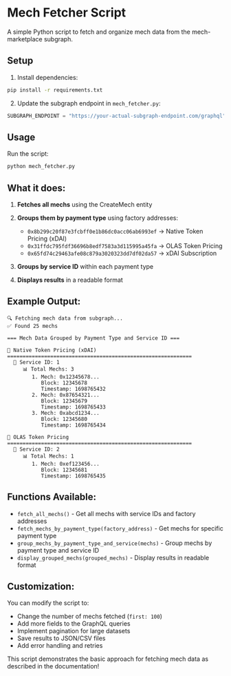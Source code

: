 # Mech Fetcher Script

A simple Python script to fetch and organize mech data from the mech-marketplace subgraph.

## Setup

1. Install dependencies:
```bash
pip install -r requirements.txt
```

2. Update the subgraph endpoint in `mech_fetcher.py`:
```python
SUBGRAPH_ENDPOINT = "https://your-actual-subgraph-endpoint.com/graphql"
```

## Usage

Run the script:
```bash
python mech_fetcher.py
```

## What it does:

1. **Fetches all mechs** using the CreateMech entity
2. **Groups them by payment type** using factory addresses:
   - `0x8b299c20f87e3fcbff0e1b86dc0acc06ab6993ef` → Native Token Pricing (xDAI)
   - `0x31ffdc795fdf36696b8edf7583a3d115995a45fa` → OLAS Token Pricing
   - `0x65fd74c29463afe08c879a3020323dd7df02da57` → xDAI Subscription

3. **Groups by service ID** within each payment type
4. **Displays results** in a readable format

## Example Output:

```
🔍 Fetching mech data from subgraph...
✅ Found 25 mechs

=== Mech Data Grouped by Payment Type and Service ID ===

📂 Native Token Pricing (xDAI)
============================================================
  🔹 Service ID: 1
     📊 Total Mechs: 3
        1. Mech: 0x12345678...
           Block: 12345678
           Timestamp: 1698765432
        2. Mech: 0x87654321...
           Block: 12345679
           Timestamp: 1698765433
        3. Mech: 0xabcd1234...
           Block: 12345680
           Timestamp: 1698765434

📂 OLAS Token Pricing
============================================================
  🔹 Service ID: 2
     📊 Total Mechs: 1
        1. Mech: 0xef123456...
           Block: 12345681
           Timestamp: 1698765435
```

## Functions Available:

- `fetch_all_mechs()` - Get all mechs with service IDs and factory addresses
- `fetch_mechs_by_payment_type(factory_address)` - Get mechs for specific payment type
- `group_mechs_by_payment_type_and_service(mechs)` - Group mechs by payment type and service ID
- `display_grouped_mechs(grouped_mechs)` - Display results in readable format

## Customization:

You can modify the script to:
- Change the number of mechs fetched (`first: 100`)
- Add more fields to the GraphQL queries
- Implement pagination for large datasets
- Save results to JSON/CSV files
- Add error handling and retries

This script demonstrates the basic approach for fetching mech data as described in the documentation!
